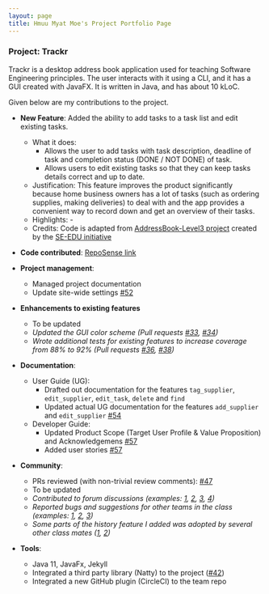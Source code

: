 ```yaml
---
layout: page
title: Hmuu Myat Moe's Project Portfolio Page
---
```


### Project: Trackr

Trackr is a desktop address book application used for teaching Software Engineering principles.
The user interacts with it using a CLI, and it has a GUI created with JavaFX. It is written in Java, and has about 10 kLoC.

Given below are my contributions to the project.

* **New Feature**: Added the ability to add tasks to a task list and edit existing tasks.
    * What it does: 
      * Allows the user to add tasks with task description, deadline of task and completion status (DONE / NOT DONE) of task.
      * Allows users to edit existing tasks so that they can keep tasks details correct and up to date.
    * Justification: This feature improves the product significantly because home business owners has a lot of tasks (such as ordering supplies, making deliveries) to deal with
      and the app provides a convenient way to record down and get an overview of their tasks.
    * Highlights: -
    * Credits: Code is adapted from [AddressBook-Level3 project](https://github.com/nus-cs2103-AY2223S2/tp) created by the [SE-EDU initiative](https://se-education.org)

* **Code contributed**: [RepoSense link](https://nus-cs2103-ay2223s2.github.io/tp-dashboard/?search=hmuumyatmoe&breakdown=true)

* **Project management**:
    * Managed project documentation
    * Update site-wide settings [#52]()

* **Enhancements to existing features**
  * To be updated
  * *Updated the GUI color scheme (Pull requests [\#33](), [\#34]())*
  * *Wrote additional tests for existing features to increase coverage from 88% to 92% (Pull requests [\#36](), [\#38]())*

* **Documentation**:
    * User Guide (UG):
        * Drafted out documentation for the features `tag_supplier`, `edit_supplier`, `edit_task`, `delete` and `find`
        * Updated actual UG documentation for the features `add_supplier` and `edit_supplier` [\#54]()
    * Developer Guide:
        * Updated Product Scope (Target User Profile & Value Proposition) and Acknowledgemens [\#57]()
        * Added user stories [\#57]()

* **Community**:
    * PRs reviewed (with non-trivial review comments): [\#47]()
    * To be updated
    * *Contributed to forum discussions (examples: [1](), [2](), [3](), [4]())*
    * *Reported bugs and suggestions for other teams in the class (examples: [1](), [2](), [3]())*
    * *Some parts of the history feature I added was adopted by several other class mates ([1](), [2]())*

* **Tools**:
    * Java 11, JavaFx, Jekyll
    * Integrated a third party library (Natty) to the project ([\#42]())
    * Integrated a new GitHub plugin (CircleCI) to the team repo
